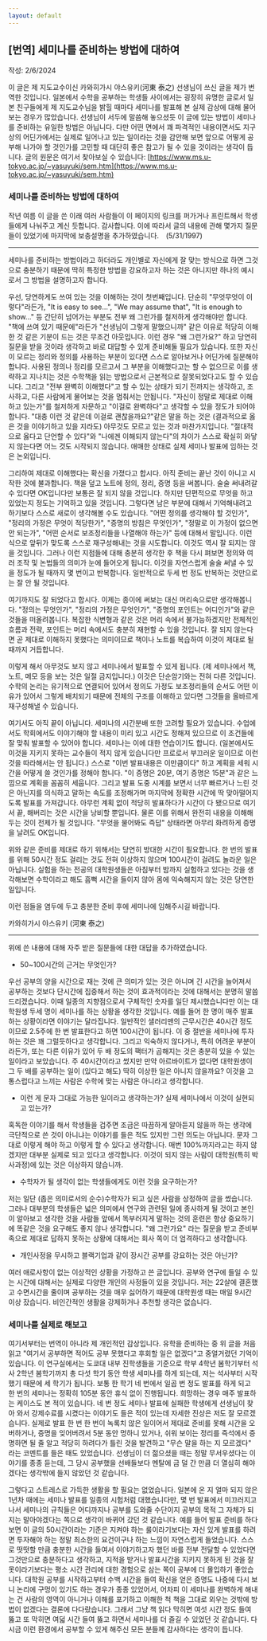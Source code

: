 ```yaml
---
layout: default
---
```


## [번역] 세미나를 준비하는 방법에 대하여

작성: 2/6/2024

이 글은 제 지도교수이신 카와히가시 야스유키(河東 泰之) 선생님이 쓰신 글을 제가 번역한 것입니다. 일본에서 수학을 공부하는 학생들 사이에서는 굉장히 유명한 글로서 일본 친구들에게 제 지도교수님을 밝힐 때마다 세미나를 발표해 본 실제 감상에 대해 물어보는 경우가 많았습니다.
선생님이 서두에 말씀해 놓으셨듯 이 글에 있는 방법이 세미나를 준비하는 유일한 방법은 아닙니다.
다만 어떤 면에서 꽤 파격적인 내용이면서도 지구상의 어딘가에서는 실제로 일어나고 있는 일이라는 것을 감안해 보면 앞으로 어떻게 공부해 나가야 할 것인가를 고민할 때 대단히 좋은 참고가 될 수 있을 것이라는 생각이 듭니다.
글의 원문은 여기서 찾아보실 수 있습니다:
[https://www.ms.u-tokyo.ac.jp/~yasuyuki/sem.htm](https://www.ms.u-tokyo.ac.jp/~yasuyuki/sem.htm)



### 세미나를 준비하는 방법에 대하여

작년 여름 이 글을 쓴 이래 여러 사람들이 이 페이지의 링크를 퍼가거나 프린트해서 학생들에게 나눠주고 계신 듯합니다. 감사합니다. 이에 따라서 글의 내용에 관해 몇가지 질문들이 있었기에 마지막에 보충설명을 추가하였습니다.　(5/31/1997)

---

세미나를 준비하는 방법이라고 하더라도 개인별로 자신에게 잘 맞는 방식으로 하면 그것으로 충분하기 때문에 딱히 특정한 방법을 강요하고자 하는 것은 아니지만 하나의 예시로서 그 방법을 설명하고자 합니다.

우선, 당연하게도 쓰여 있는 것을 이해하는 것이 첫번째입니다. 단순히 "무엇무엇이 이렇다"라든가, "It is easy to see…", "We may assume that", "It is enough to show…" 등 간단히 넘어가는 부분도 전부 왜 그런가를 철저하게 생각해야만 합니다. "책에 쓰여 있기 때문에"라든가 "선생님이 그렇게 말했으니까" 같은 이유로 적당히 이해한 것 같은 기분이 드는 것은 무조건 아웃입니다. 이런 경우 "왜 그런가요?" 하고 당연히 질문을 받을 것이라 생각하고 바로 대답할 수 있게 준비해둘 필요가 있습니다. 또한 자신이 모르는 정리와 정의를 사용하는 부분이 있다면 스스로 알아보거나 어딘가에 질문해야 합니다. 사용된 정의나 정리를 모르고서 그 부분을 이해했다고는 할 수 없으므로 이를 생략하고 지나치는 것은 수학책을 읽는 방법으로서 근본적으로 잘못되었다고도 할 수 있습니다. 그리고 "전부 완벽히 이해했다"고 할 수 있는 상태가 되기 전까지는 생각하고, 조사하고, 다른 사람에게 물어보는 것을 멈춰서는 안됩니다. "자신이 정말로 제대로 이해하고 있는가"를 철저하게 자문하고 "이걸로 완벽하다"고 생각할 수 있을 정도가 되어야 합니다. "대충 이런 것 같은데 이걸로 괜찮을까요?"같은 말을 하는 것은 (결과적으로 옳은 것을 이야기하고 있을 지라도) 아무것도 모르고 있는 것과 마찬가지입니다. "절대적으로 옳다고 단언할 수 있다"와 "나에겐 이해되지 않는다"의 차이가 스스로 확실히 와닿지 않는다면 어느 것도 시작되지 않습니다. 애매한 상태로 실제 세미나 발표에 임하는 것은 논외입니다.

그리하여 제대로 이해했다는 확신을 가졌다고 합시다. 아직 준비는 끝난 것이 아니고 시작한 것에 불과합니다. 책을 덮고 노트에 정의, 정리, 증명 등을 써봅니다. 술술 써내려갈 수 있다면 OK입니다만 보통은 잘 되지 않을 것입니다. 하지만 단편적으로 무엇을 하고 있었는지 정도는 기억하고 있을 것입니다. 그렇다면 남은 부분에 대해서 기억해내려고 하기보다 스스로 새로이 생각해볼 수도 있습니다. "어떤 정의를 생각해야 할 것인가", "정리의 가정은 무엇이 적당한가", "증명의 방침은 무엇인가", "정말로 이 가정이 없으면 안 되는가", "어떤 순서로 보조정리들을 나열해야 하는가" 등에 대해서 말입니다. 이런 식으로 앞뒤가 맞도록 스스로 재구성해내는 것을 시도합니다. 이것도 역시 잘 되지는 않을 것입니다. 그러나 이런 지점들에 대해 충분히 생각한 후 책을 다시 펴보면 정의와 여러 조작 및 논법들의 의미가 눈에 들어오게 됩니다. 이것을 자연스럽게 술술 써낼 수 있을 정도가 될 때까지 몇 번이고 반복합니다. 일반적으로 두세 번 정도 반복하는 것만으로는 잘 안 될 것입니다.

여기까지도 잘 되었다고 합시다. 이제는 종이에 써보는 대신 머리속으로만 생각해봅니다. "정의는 무엇인가", "정리의 가정은 무엇인가", "증명의 포인트는 어디인가"와 같은 것들을 떠올려봅니다. 복잡한 식변형과 같은 것은 머리 속에서 불가능하겠지만 전체적인 흐름과 전략, 포인트는 머리 속에서도 충분히 재현할 수 있을 것입니다. 잘 되지 않는다면 곧 제대로 이해하지 못했다는 의미이므로 책이나 노트를 복습하여 이것이 제대로 될 때까지 거듭합니다.

이렇게 해서 아무것도 보지 않고 세미나에서 발표할 수 있게 됩니다. (제 세미나에서 책, 노트, 메모 등을 보는 것은 일절 금지입니다.) 이것은 단순암기와는 전혀 다른 것입니다. 수학의 논리는 유기적으로 연결되어 있어서 정의도 가정도 보조정리들의 순서도 어떤 이유가 있어서 그렇게 배치되기 때문에 전체의 구조를 이해하고 있다면 그것들을 올바르게 재구성해낼 수 있습니다.

여기서도 아직 끝이 아닙니다. 세미나의 시간분배 또한 고려할 필요가 있습니다. 수업에서도 학회에서도 이야기해야 할 내용이 미리 있고 시간도 정해져 있으므로 이 조건들에 잘 맞춰 발표할 수 있어야 합니다. 세미나는 이에 대한 연습이기도 합니다. (일본에서도 이것을 지키지 못하는 교수들이 적지 않게 있습니다만 프로로서 부끄러운 일이므로 이런 것을 따라해서는 안 됩니다.) 스스로 "이번 발표내용은 이만큼이다" 하고 계획을 세워 시간을 어떻게 쓸 것인가를 정해야 합니다. "이 증명은 20분, 여기 증명은 15분"과 같은 느낌으로 계획을 꼼꼼히 세웁니다. 그리고 발표 도중 시계를 보면서 너무 빠르거나 느린 것은 아닌지를 의식하고 말하는 속도를 조정해가며 마지막에 정확한 시간에 딱 맞아떨어지도록 발표를 가져갑니다. 아무런 계획 없이 적당히 발표하다가 시간이 다 됐으므로 여기서 끝, 해버리는 것은 시간을 낭비할 뿐입니다. 물론 이를 위해서 완전히 내용을 이해해두는 것이 전제가 될 것입니다. "무엇을 물어봐도 즉답" 상태라면 아무리 화려하게 증명을 날려도 OK입니다.

위와 같은 준비를 제대로 하기 위해서는 당연히 방대한 시간이 필요합니다. 한 번의 발표를 위해 50시간 정도 걸리는 것도 전혀 이상하지 않으며 100시간이 걸려도 놀라운 일은 아닙니다. 실험을 하는 전공의 대학원생들은 아침부터 밤까지 실험하고 있다는 것을 생각해보면 수학이라고 해도 흠뻑 시간을 들이지 않아 몸에 익숙해지지 않는 것은 당연한 일입니다.

이런 점들을 염두에 두고 충분한 준비 후에 세미나에 임해주시길 바랍니다.

카와히가시 야스유키 (河東 泰之)

---

위에 쓴 내용에 대해 자주 받은 질문들에 대한 대답을 추가하였습니다.

- 50~100시간의 근거는 무엇인가?

우선 공부의 양을 시간으로 재는 것에 큰 의미가 있는 것은 아니며 긴 시간을 늘어져서 공부하는 것보다 단시간에 집중해서 하는 것이 효과적이라는 것에 대해서는 분명히 말씀드리겠습니다. 이때 일종의 지향점으로서 구체적인 숫자를 일단 제시했습니다만 이는 대학원생 두세 명이 세미나를 하는 상황을 생각한 것입니다. 예를 들어 한 명이 매주 발표하는 상황이라면 이야기는 달라집니다. 일반적인 샐러리맨의 근무시간은 40시간 정도이므로 2.5주에 한 번 발표한다고 하면 100시간이 됩니다. 이 중 절반을 세미나에 투자하는 것은 꽤 그럴듯하다고 생각합니다. 그리고 익숙하지 않다거나, 특히 어려운 부분이라든가, 또는 다른 이유가 있어 두 배 정도의 팩터가 곱해지는 것은 충분히 있을 수 있는 일이라고 보았습니다. 주 40시간이라고 썼지만 만약 아르바이트가 없다면 대학원생이 그 두 배를 공부하는 일이 (있다고 해도) 딱히 이상한 일은 아니지 않을까요? 이것을 고통스럽다고 느끼는 사람은 수학에 맞는 사람은 아니라고 생각합니다.

- 이런 게 문자 그대로 가능한 일이라고 생각하는가? 실제 세미나에서 이것이 실현되고 있는가?

혹독한 이야기를 해서 학생들을 겁주면 조금은 따끔하게 알아듣지 않을까 하는 생각에 극단적으로 쓴 것이 아니냐는 이야기를 들은 적도 있지만 그런 의도는 아닙니다. 문자 그대로 이렇게 해야 하고 이렇게 할 수 있다고 생각합니다. 매번 100%까지라고는 하지 않겠지만 대부분 실제로 되고 있다고 생각합니다. 이것이 되지 않는 사람이 대학원(특히 박사과정)에 있는 것은 이상하지 않습니까.

- 수학자가 될 생각이 없는 학생들에게도 이런 것을 요구하는가?

저는 일단 (좁은 의미로서의 순수)수학자가 되고 싶은 사람을 상정하여 글을 썼습니다. 그러나 대부분의 학생들은 넓은 의미에서 연구와 관련된 일에 종사하게 될 것이고 본인이 알아보고 생각한 것을 사람들 앞에서 똑부러지게 말하는 것의 훈련은 항상 중요하기에 똑같은 것을 요구해도 좋지 않나 생각합니다. "왜 그런가요" 라는 질문을 받고 준비부족으로 제대로 답하지 못하는 상황에 대해서는 회사 쪽이 더 엄격하다고 생각합니다.

- 개인사정을 무시하고 블랙기업과 같이 장시간 공부를 강요하는 것은 아닌가?

여러 애로사항이 없는 이상적인 상황을 가정하고 쓴 글입니다. 공부와 연구에 들일 수 있는 시간에 대해서는 실제로 다양한 개인의 사정들이 있을 것입니다. 저는 22살에 결혼했고 수면시간을 줄이며 공부하는 것을 매우 싫어하기 때문에 대학원생 때는 매일 9시간 이상 잤습니다. 비인간적인 생활을 강제하거나 추천할 생각은 없습니다.


### 세미나를 실제로 해보고

여기서부터는 번역이 아니라 제 개인적인 감상입니다. 유학을 준비하는 중 위 글을 처음 읽고 "여기서 공부하면 적어도 공부 못했다고 후회할 일은 없겠다"고 중얼거렸던 기억이 있습니다. 이 연구실에서는 도쿄대 내부 진학생들을 기준으로 학부 4학년 봄학기부터 석사 2학년 봄학기까지 총 다섯 학기 동안 학생 세미나를 하게 되는데, 저는 석사부터 시작했기 때문에 세 학기가 됩니다. 보통 한 학기 네 번에서 일곱 번 정도 발표를 하게 되고 한 번의 세미나는 정확히 105분 동안 휴식 없이 진행됩니다. 희망하는 경우 매주 발표하는 케이스도 본 적이 있습니다. 네 번 정도 세미나 발표에 실패한 학생에게 선생님이 찾아 와서 강제수료를 시켰다는 이야기도 들은 적이 있는데 자세한 진상은 저도 잘 모르겠습니다. 실제로 발표 한 번 한 번이 녹록치 않은 일이어서 제대로 준비를 못해 시간을 오버하거나, 증명을 잊어버려서 5분 동안 멍하니 있거나, 쉬워 보이는 정리를 즉석에서 증명하면 될 줄 알고 적당히 하려다가 틀린 것을 발견하고 "무슨 말을 하는 지 모르겠다" 라는 코멘트를 들은 때도 있었습니다. 선생님이 더 젊으셨을 때는 정말 무서우셨다는 이야기를 종종 듣는데, 그 당시 공부했을 선배들보다 멘탈에 금 덜 간 만큼 더 열심히 해야겠다는 생각밖에 들지 않았던 것 같습니다.

그렇다고 스트레스로 가득한 생활을 할 필요는 없었습니다. 일본에 온 지 얼마 되지 않은 1년차 때에는 세미나 발표를 일종의 시험처럼 대했습니다만, 몇 번 발표에서 미끄러지고 나서 세미나의 규칙들은 어디까지나 공부를 도와줄 수단이지 공부의 목적 그 자체가 되지는 말아야겠다는 쪽으로 생각이 바뀌어 갔던 것 같습니다. 예를 들어 발표 준비를 하다 보면 이 글의 50시간이라는 기준은 지켜야 하는 룰이라기보다는 자신 있게 발표를 하려면 투자해야 하는 정말 최소한의 요건이구나 하는 느낌이 자연스럽게 들었습니다. 스스로 떳떳할 만큼 충분한 시간을 들여서 이야기하고자 했던 바를 전부 전달할 수 있었다면 그것만으로 충분하다고 생각하고, 지적을 받거나 발표시간을 지키지 못하게 된 것을 잘못이라기보다는 평소 시간 관리에 대한 경험으로 삼는 쪽이 공부에 더 몰입하기 좋았습니다. 대학원 공부를 시작하고부터 수백 시간을 들여 확신을 얻은 증명도 나중에 다시 보니 논리에 구멍이 있기도 하는 경우가 종종 있었어서, 어차피 이 세미나를 완벽하게 해내는 건 사람의 영역이 아니거나 이해를 포기하고 이해한 척 책을 그대로 외우는 것밖에 방법이 없겠다는 결론에 다다랐습니다. 그래서 그냥 책 읽다 막히면 여섯 시간 정도 들여 뚫고 또 막히면 여덟 시간 들여 뚫고 하면서 세미나를 더 즐길 수 있었던 것 같습니다. 다시금 이런 환경에서 공부할 수 있게 해주신 모든 분들께 감사하다는 생각이 듭니다.